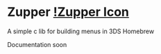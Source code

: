 # Zupper [!Zupper Icon](woodenbell.github.io/static/images/Zupper.png)
A simple c lib for building menus in 3DS Homebrew

Documentation soon

